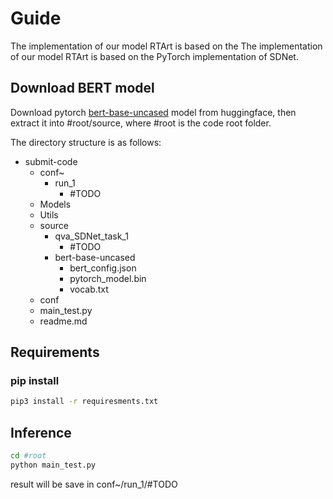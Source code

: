 # Guide
The implementation of our model RTArt is based on the The implementation of our model RTArt is based on the PyTorch implementation of SDNet.
## Download BERT model
Download pytorch [bert-base-uncased](https://s3.amazonaws.com/models.huggingface.co/bert/bert-base-uncased.tar.gz) model from huggingface, then extract it into #root/source, where #root is the code root folder.

The directory structure is as follows:
- submit-code
  - conf~
    - run_1
      - #TODO
  - Models
  - Utils
  - source
    - qva_SDNet_task_1
      - #TODO
    - bert-base-uncased
      - bert_config.json
      - pytorch_model.bin
      - vocab.txt
  - conf
  - main_test.py
  - readme.md
## Requirements
### pip install
```bash
pip3 install -r requiresments.txt
```
## Inference
```bash
cd #root
python main_test.py
```
result will be save in conf~/run_1/#TODO
